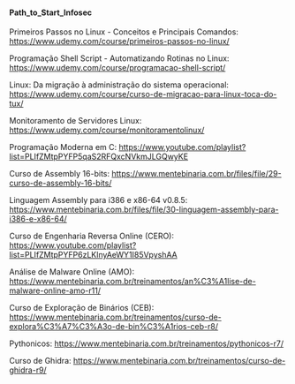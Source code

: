 #### Path_to_Start_Infosec

Primeiros Passos no Linux - Conceitos e Principais Comandos: https://www.udemy.com/course/primeiros-passos-no-linux/

Programação Shell Script - Automatizando Rotinas no Linux: https://www.udemy.com/course/programacao-shell-script/

Linux: Da migração à administração do sistema operacional: https://www.udemy.com/course/curso-de-migracao-para-linux-toca-do-tux/

Monitoramento de Servidores Linux: https://www.udemy.com/course/monitoramentolinux/

Programação Moderna em C: https://www.youtube.com/playlist?list=PLIfZMtpPYFP5qaS2RFQxcNVkmJLGQwyKE

Curso de Assembly 16-bits: https://www.mentebinaria.com.br/files/file/29-curso-de-assembly-16-bits/

Linguagem Assembly para i386 e x86-64 v0.8.5: https://www.mentebinaria.com.br/files/file/30-linguagem-assembly-para-i386-e-x86-64/

Curso de Engenharia Reversa Online (CERO): https://www.youtube.com/playlist?list=PLIfZMtpPYFP6zLKlnyAeWY1I85VpyshAA

Análise de Malware Online (AMO): https://www.mentebinaria.com.br/treinamentos/an%C3%A1lise-de-malware-online-amo-r11/

Curso de Exploração de Binários (CEB): https://www.mentebinaria.com.br/treinamentos/curso-de-explora%C3%A7%C3%A3o-de-bin%C3%A1rios-ceb-r8/

Pythonicos: https://www.mentebinaria.com.br/treinamentos/pythonicos-r7/

Curso de Ghidra: https://www.mentebinaria.com.br/treinamentos/curso-de-ghidra-r9/
 
